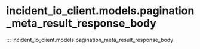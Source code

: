# incident_io_client.models.pagination_meta_result_response_body

::: incident_io_client.models.pagination_meta_result_response_body
